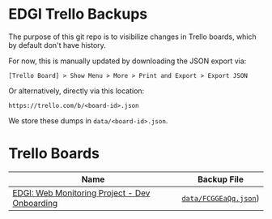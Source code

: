 # EDGI Trello Backups

The purpose of this git repo is to visibilize changes in Trello boards,
which by default don't have history.

For now, this is manually updated by downloading the JSON export via:

    [Trello Board] > Show Menu > More > Print and Export > Export JSON

Or alternatively, directly via this location:

    https://trello.com/b/<board-id>.json

We store these dumps in `data/<board-id>.json`.

# Trello Boards

| Name | Backup File |
|------|-------------|
| [EDGI: Web Monitoring Project - Dev Onboarding][webmon-dev-board] | [`data/FCGGEaQq.json`](data/FCGGEaQq.json)) |

<!-- Links -->
   [webmon-dev-board]: https://trello.com/b/FCGGEaQq/edgi-web-monitoring-project-dev-onboarding
